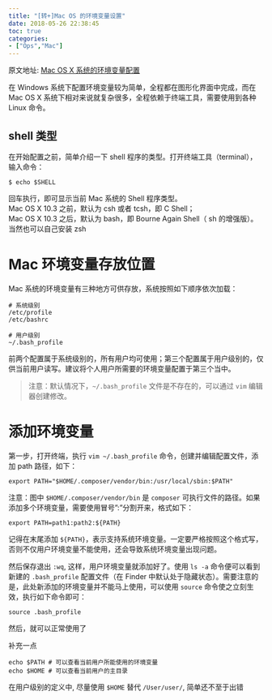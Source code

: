 ```yaml
---
title: "[转+]Mac OS 的环境变量设置"
date: 2018-05-26 22:38:45
toc: true
categories:
- ["Ops","Mac"]
---
```


原文地址: [Mac OS X 系统的环境变量配置](http://yifeng.studio/2016/11/08/mac-environment-variables-configration/)

在 Windows 系统下配置环境变量较为简单，全程都在图形化界面中完成，而在 Mac OS X 系统下相对来说就复杂很多，全程依赖于终端工具，需要使用到各种 Linux 命令。



## shell 类型

在开始配置之前，简单介绍一下 shell 程序的类型。打开终端工具（terminal），输入命令：

```
$ echo $SHELL
```

回车执行，即可显示当前 Mac 系统的 Shell 程序类型。<br />Mac OS X 10.3 之前，默认为 csh 或者 tcsh，即 C Shell；<br />Mac OS X 10.3 之后，默认为 bash，即 Bourne Again Shell（ sh 的增强版）。<br />当然也可以自己安装 zsh


# Mac 环境变量存放位置

Mac 系统的环境变量有三种地方可供存放，系统按照如下顺序依次加载：

```
# 系统级别
/etc/profile
/etc/bashrc

# 用户级别
~/.bash_profile
```

前两个配置属于系统级别的，所有用户均可使用；第三个配置属于用户级别的，仅供当前用户读写。建议将个人用户所需要的环境变量配置于第三个当中。

> 注意：默认情况下，`~/.bash_profile` 文件是不存在的，可以通过 `vim` 编辑器创建修改。



# 添加环境变量

第一步，打开终端，执行 `vim ~/.bash_profile` 命令，创建并编辑配置文件，添加 path 路径，如下：

```
export PATH="$HOME/.composer/vendor/bin:/usr/local/sbin:$PATH"
```

注意：图中 `$HOME/.composer/vendor/bin` 是 `composer` 可执行文件的路径。如果添加多个环境变量，需要使用冒号”:”分割开来，格式如下：

```
export PATH=path1:path2:${PATH}
```

记得在末尾添加 `${PATH}`，表示支持系统环境变量。一定要严格按照这个格式写，否则不仅用户环境变量不能使用，还会导致系统环境变量出现问题。

然后保存退出 `:wq`, 这样，用户环境变量就添加好了。使用 `ls -a` 命令便可以看到新建的 `.bash_profile` 配置文件（在 Finder 中默认处于隐藏状态）。需要注意的是，此处新添加的环境变量并不能马上使用，可以使用 `source` 命令使之立刻生效，执行如下命令即可：

```
source .bash_profile
```

然后，就可以正常使用了

补充一点

```
echo $PATH # 可以查看当前用户所能使用的环境变量
echo $HOME # 可以查看当前用户的主目录
```
在用户级别的定义中, 尽量使用 `$HOME` 替代 `/User/user/`, 简单还不至于出错

